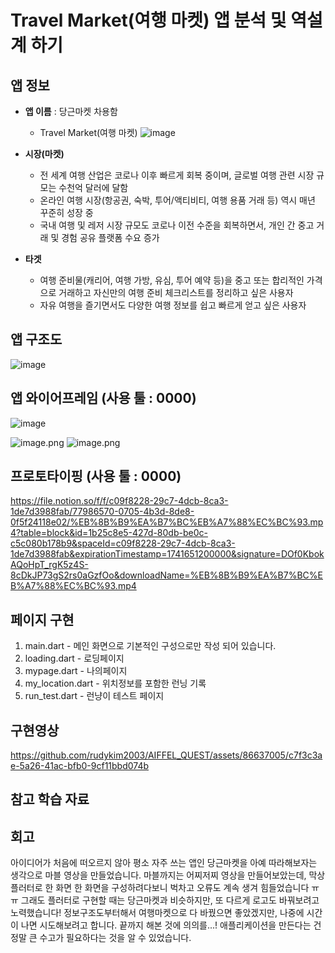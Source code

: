 # Travel Market(여행 마켓) 앱 분석 및 역설계 하기        

## 앱 정보

- **앱 이름** : 당근마켓 차용함

  - Travel Market(여행 마켓)
    ![image](https://github.com/user-attachments/assets/3d69e027-06e9-4e53-a6fe-054e70857901)


- **시장(마켓)**  

  - 전 세계 여행 산업은 코로나 이후 빠르게 회복 중이며, 글로벌 여행 관련 시장 규모는 수천억 달러에 달함
  - 온라인 여행 시장(항공권, 숙박, 투어/액티비티, 여행 용품 거래 등) 역시 매년 꾸준히 성장 중
  - 국내 여행 및 레저 시장 규모도 코로나 이전 수준을 회복하면서, 개인 간 중고 거래 및 경험 공유 플랫폼 수요 증가

- **타겟**  

  - 여행 준비물(캐리어, 여행 가방, 유심, 투어 예약 등)을 중고 또는 합리적인 가격으로 거래하고 자신만의 여행 준비 체크리스트를 정리하고 싶은 사용자
  - 자유 여행을 즐기면서도 다양한 여행 정보를 쉽고 빠르게 얻고 싶은 사용자



## 앱 구조도

![image](https://github.com/user-attachments/assets/274bf0ca-050c-4331-b95d-6d9066580750)



## 앱 와이어프레임 (사용 툴 : 0000)

![image](https://github.com/user-attachments/assets/3480670b-8c83-41fe-ad0f-08c455a05a07)

![image.png](attachment:364d690c-88ec-4a40-949f-afb9101a5b11:image.png)
![image.png](attachment:97763e26-7bbb-4257-9ac1-ff213a5de6b2:image.png)


## 프로토타이핑 (사용 툴 : 0000)

https://file.notion.so/f/f/c09f8228-29c7-4dcb-8ca3-1de7d3988fab/77986570-0705-4b3d-8de8-0f5f24118e02/%EB%8B%B9%EA%B7%BC%EB%A7%88%EC%BC%93.mp4?table=block&id=1b25c8e5-427d-80db-be0c-c5c080b178b9&spaceId=c09f8228-29c7-4dcb-8ca3-1de7d3988fab&expirationTimestamp=1741651200000&signature=DOf0KbokAQoHpT_rgK5z4S-8cDkJP73gS2rs0aGzfOo&downloadName=%EB%8B%B9%EA%B7%BC%EB%A7%88%EC%BC%93.mp4


## 페이지 구현
1. main.dart - 메인 화면으로 기본적인 구성으로만 작성 되어 있습니다.
2. loading.dart - 로딩페이지
3. mypage.dart - 나의페이지
4. my_location.dart - 위치정보를 포함한 런닝 기록
5. run_test.dart - 런냥이 테스트 페이지



## 구현영상 
https://github.com/rudykim2003/AIFFEL_QUEST/assets/86637005/c7f3c3ae-5a26-41ac-bfb0-9cf11bbd074b




## 참고 학습 자료 


## 회고
아이디어가 처음에 떠오르지 않아 평소 자주 쓰는 앱인 당근마켓을 아예 따라해보자는 생각으로 마블 영상을 만들었습니다.
마블까지는 어찌저찌 영상을 만들어보았는데, 막상 플러터로 한 화면 한 화면을 구성하려다보니 벅차고 오류도 계속 생겨 힘들었습니다 ㅠㅠ 
그래도 플러터로 구현할 때는 당근마켓과 비슷하지만, 또 다르게 로고도 바꿔보려고 노력했습니다!
정보구조도부터해서 여행마켓으로 다 바꿨으면 좋았겠지만, 나중에 시간이 나면 시도해보려고 합니다. 끝까지 해본 것에 의의를...! 
애플리케이션을 만든다는 건 정말 큰 수고가 필요하다는 것을 알 수 있었습니다.
